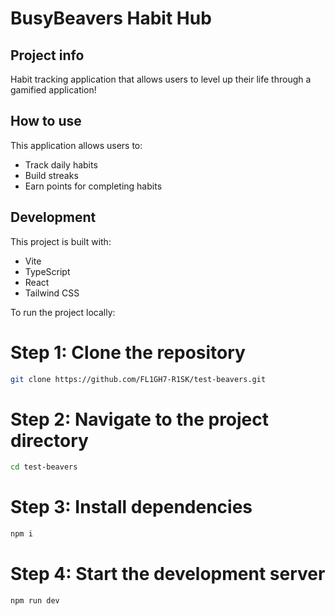 
# BusyBeavers Habit Hub

## Project info

Habit tracking application that allows users to level up their life through a gamified application!

## How to use

This application allows users to:
- Track daily habits
- Build streaks
- Earn points for completing habits

## Development

This project is built with:
- Vite
- TypeScript
- React
- Tailwind CSS

To run the project locally:

# Step 1: Clone the repository
```sh
git clone https://github.com/FL1GH7-R1SK/test-beavers.git
```

# Step 2: Navigate to the project directory
```sh
cd test-beavers
```

# Step 3: Install dependencies
```sh
npm i
```
# Step 4: Start the development server
```sh
npm run dev
```
